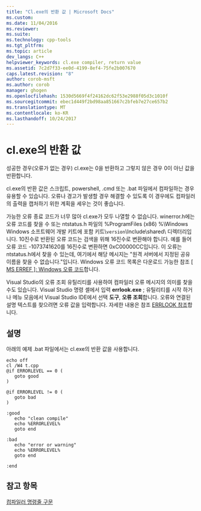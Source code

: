 ```yaml
---
title: "Cl.exe의 반환 값 | Microsoft Docs"
ms.custom: 
ms.date: 11/04/2016
ms.reviewer: 
ms.suite: 
ms.technology: cpp-tools
ms.tgt_pltfrm: 
ms.topic: article
dev_langs: C++
helpviewer_keywords: cl.exe compiler, return value
ms.assetid: 7c2d7f33-ee0d-4199-8ef4-75fe2b007670
caps.latest.revision: "8"
author: corob-msft
ms.author: corob
manager: ghogen
ms.openlocfilehash: 1530d5669f4f24162dc62f53e2988f05d3c1010f
ms.sourcegitcommit: ebec1d449f2bd98aa851667c2bfeb7e27ce657b2
ms.translationtype: MT
ms.contentlocale: ko-KR
ms.lasthandoff: 10/24/2017
---
```

# <a name="return-value-of-clexe"></a>cl.exe의 반환 값
성공한 경우(오류가 없는 경우) cl.exe는 0을 반환하고 그렇지 않은 경우 0이 아닌 값을 반환합니다.  
  
 cl.exe의 반환 값은 스크립트, powershell, .cmd 또는 .bat 파일에서 컴파일하는 경우 유용할 수 있습니다. 오류나 경고가 발생할 경우 해결할 수 있도록 이 경우에도 컴파일러의 출력을 캡처하기 위한 계획을 세우는 것이 좋습니다.  
  
 가능한 오류 종료 코드가 너무 많아 cl.exe가 모두 나열할 수 없습니다. winerror.h에는 오류 코드를 찾을 수 또는 ntstatus.h 파일의 %ProgramFiles (x86) %\Windows Windows 소프트웨어 개발 키트에 포함 키트\\`version`\Include\shared\ 디렉터리입니다. 10진수로 반환된 오류 코드는 검색을 위해 16진수로 변환해야 합니다. 예를 들어 오류 코드 -1073741620를 16진수로 변환하면 0xC00000CC입니다. 이 오류는 ntstatus.h에서 찾을 수 있는데, 여기에서 해당 메시지는 "원격 서버에서 지정된 공유 이름을 찾을 수 없습니다."입니다. Windows 오류 코드 목록은 다운로드 가능한 참조 [&#91; MS ERREF &#93;: Windows 오류 코드](http://msdn.microsoft.com/library/cc231196)합니다.  
  
 Visual Studio의 오류 조회 유틸리티를 사용하여 컴파일러 오류 메시지의 의미를 찾을 수도 있습니다. Visual Studio 명령 셸에서 입력 **errlook.exe** ; 유틸리티를 시작 하거나 메뉴 모음에서 Visual Studio IDE에서 선택 **도구**, **오류 조회**합니다. 오류와 연결된 설명 텍스트를 찾으려면 오류 값을 입력합니다. 자세한 내용은 참조 [ERRLOOK 참조](../../build/reference/errlook-reference.md)합니다.  
  
## <a name="remarks"></a>설명  
 아래의 예제 .bat 파일에서는 cl.exe의 반환 값을 사용합니다.  
  
```  
echo off  
cl /W4 t.cpp  
@if ERRORLEVEL == 0 (  
   goto good  
)  
  
@if ERRORLEVEL != 0 (  
   goto bad  
)  
  
:good  
   echo "clean compile"  
   echo %ERRORLEVEL%  
   goto end  
  
:bad  
   echo "error or warning"  
   echo %ERRORLEVEL%  
   goto end  
  
:end  
```  
  
## <a name="see-also"></a>참고 항목  
 [컴파일러 명령줄 구문](../../build/reference/compiler-command-line-syntax.md)